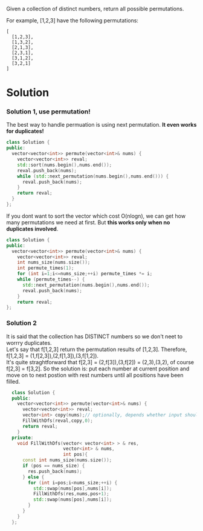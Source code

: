Given a collection of distinct numbers, return all possible permutations.

For example,
[1,2,3] have the following permutations:

```
[
  [1,2,3],
  [1,3,2],
  [2,1,3],
  [2,3,1],
  [3,1,2],
  [3,2,1]
]
```

# Solution

### Solution 1, use permutation!

The best way to handle permuation is using next permutation. __It even works for duplicates!__

```cpp
class Solution {
public:
  vector<vector<int>> permute(vector<int>& nums) {
    vector<vector<int>> reval;
    std::sort(nums.begin(),nums.end());
    reval.push_back(nums);
    while (std::next_permutation(nums.begin(),nums.end())) {
      reval.push_back(nums);
    }
    return reval;
  }
};
```

If you dont want to sort the vector which cost O(nlogn), we can get how many permutations we need at first. But __this works only when no duplicates involved__.

```cpp
class Solution {
public:
  vector<vector<int>> permute(vector<int>& nums) {
    vector<vector<int>> reval;
    int nums_size(nums.size());
    int permute_times(1);
    for (int i=1;i<=nums_size;++i) permute_times *= i;
    while (permute_times--) {
      std::next_permutation(nums.begin(),nums.end());
      reval.push_back(nums);
    }
    return reval;
};
```



### Solution 2

It is said that the collection has DISTINCT numbers so we don't neet to worrry duplicates.  
Let's say that f[1,2,3] return the permutation results of [1,2,3]. Therefore, f[1,2,3] = (1,f[2,3]),(2,f[1,3]),(3,f[1,2]).  
It's quite straghtforward that f[2,3] = (2,f[3]),(3,f[2]) = (2,3),(3,2), of course f[2,3] = f[3,2].
So the solution is: put each number at current position and move on to next postion with rest numbers until all positions have been filled.

```cpp
  class Solution {
  public:
    vector<vector<int>> permute(vector<int>& nums) {
      vector<vector<int>> reval;
      vector<int> copy(nums);// optionally, depends whether input should be kept
      FillWithDfs(reval,copy,0);
      return reval;
    }
  private:
    void FillWithDfs(vector< vector<int> > & res,
                     vector<int> & nums,
                     int pos){
      const int nums_size(nums.size());
      if (pos == nums_size) {
        res.push_back(nums);
      } else {
        for (int i=pos;i<nums_size;++i) {
          std::swap(nums[pos],nums[i]);
          FillWithDfs(res,nums,pos+1);
          std::swap(nums[pos],nums[i]);
        }
      }
    }
  };
```  
